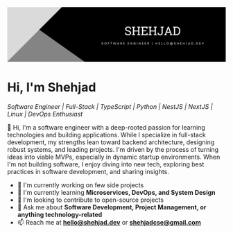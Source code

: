 <img src="newbanner.png" alt="" />

# Hi, I'm Shehjad

_Software Engineer | Full-Stack | TypeScript | Python | NestJS | NextJS | Linux | DevOps Enthusiast_

👋 Hi, I'm a software engineer with a deep-rooted passion for learning technologies and building applications. While I specialize in full-stack development, my strengths lean toward backend architecture, designing robust systems, and leading projects. I'm driven by the process of turning ideas into viable MVPs, especially in dynamic startup environments. When I'm not building software, I enjoy diving into new tech, exploring best practices in software development, and sharing insights.

- 🔭 I'm currently working on few side projects
- 🌱 I'm currently learning **Microservices, DevOps, and System Design**
- 🌟 I'm looking to contribute to open-source projects
- 💬 Ask me about **Software Development, Project Management, or anything technology-related**
- 📫 Reach me at **hello@shehjad.dev** or **shehjadcse@gmail.com**
